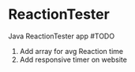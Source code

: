 # ReactionTester
Java ReactionTester app
#TODO
1. Add array for avg Reaction time
2. Add responsive timer on website
